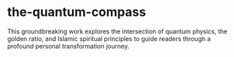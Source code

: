 # the-quantum-compass
This groundbreaking work explores the intersection of quantum physics, the golden ratio, and Islamic spiritual principles to guide readers through a profound personal transformation journey.
